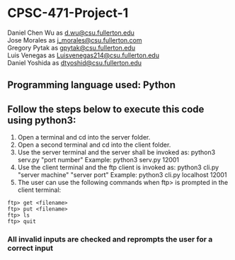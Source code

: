 # CPSC-471-Project-1
Daniel Chen Wu as d.wu@csu.fullerton.edu  
Jose Morales as j_morales@csu.fullerton.com  
Gregory Pytak as gpytak@csu.fullerton.edu  
Luis Venegas as Luisvenegas214@csu.fullerton.edu  
Daniel Yoshida as dtyoshid@csu.fullerton.edu
## Programming language used: Python
## Follow the steps below to execute this code using python3:
1) Open a terminal and cd into the server folder.
2) Open a second terminal and cd into the client folder.
3) Use the server terminal and the server shall be invoked as: python3 serv.py "port number" Example: python3 serv.py 12001
4) Use the client terminal and the ftp client is invoked as: python3 cli.py "server machine" "server port" Example: python3 cli.py localhost 12001
5) The user can use the following commands when ftp> is prompted in the client terminal:
```
ftp> get <filename>
ftp> put <filename>
ftp> ls
ftp> quit
```
### All invalid inputs are checked and reprompts the user for a correct input